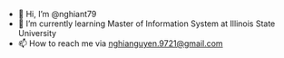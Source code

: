 - 👋 Hi, I’m @nghiant79
- 🌱 I’m currently learning Master of Information System at Illinois State University
- 📫 How to reach me via nghianguyen.9721@gmail.com


<!---
nghiant79/nghiant79 is a ✨ special ✨ repository because its `README.md` (this file) appears on your GitHub profile.
You can click the Preview link to take a look at your changes.
--->
